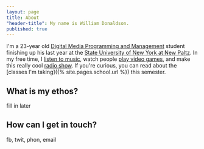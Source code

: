 ```yaml
---
layout: page
title: About
"header-title": My name is William Donaldson.
published: true
---
```


I'm a 23-year old [Digital Media Programming and Management](http://www.newpaltz.edu/ugc/las/comm_media/major_dmprog-mgmt.html) student finishing up his last year at the [State University of New York at New Paltz](http://newpaltz.edu/). In my free time, I [listen to music](http://last.fm/user/nukumi), watch people [play video games](http://twitch.tv), and make this really cool [radio show](http://drifts.fm/). If you're curious, you can read about the [classes I'm taking]({% site.pages.school.url %}) this semester.

## What is my ethos?
fill in later

## How can I get in touch?
fb, twit, phon, email